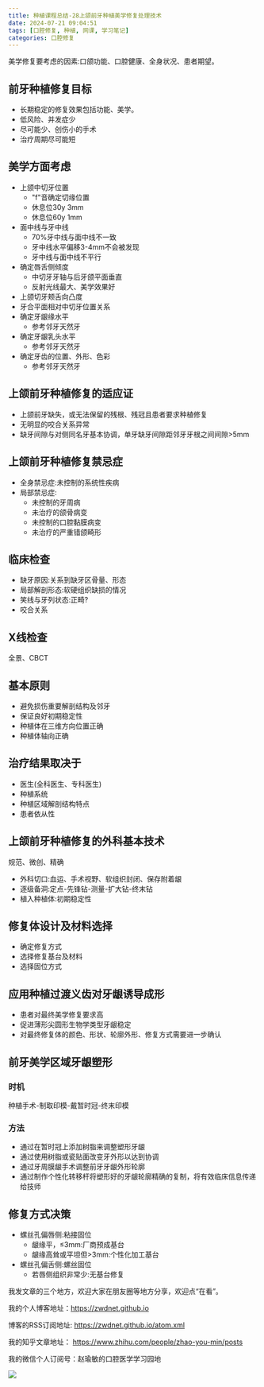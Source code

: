 ```yaml
---
title: 种植课程总结-28上颌前牙种植美学修复处理技术
date: 2024-07-21 09:04:51
tags: [口腔修复, 种植, 网课, 学习笔记]
categories: 口腔修复
---
```

美学修复要考虑的因素:口颌功能、口腔健康、全身状况、患者期望。
## 前牙种植修复目标
- 长期稳定的修复效果包括功能、美学。
- 低风险、并发症少
- 尽可能少、创伤小的手术
- 治疗周期尽可能短

## 美学方面考虑
- 上颌中切牙位置
    - "f"音确定切缘位置
    - 休息位30y 3mm
    - 休息位60y 1mm
- 面中线与牙中线
    - 70%牙中线与面中线不一致
    - 牙中线水平偏移3-4mm不会被发现
    - 牙中线与面中线不平行
- 确定唇舌侧倾度
    - 中切牙牙轴与后牙颌平面垂直
    - 反射光线最大、美学效果好
- 上颌切牙颊舌向凸度
- 牙合平面相对中切牙位置关系
- 确定牙龈缘水平
    - 参考邻牙天然牙
- 确定牙龈乳头水平
    - 参考邻牙天然牙
- 确定牙齿的位置、外形、色彩
    - 参考邻牙天然牙

## 上颌前牙种植修复的适应证
- 上颌前牙缺失，或无法保留的残根、残冠且患者要求种植修复
- 无明显的咬合关系异常
- 缺牙间隙与对侧同名牙基本协调，单牙缺牙间隙距邻牙牙根之间间隙>5mm

## 上颌前牙种植修复禁忌症
- 全身禁忌症:未控制的系统性疾病
- 局部禁忌症:
    - 未控制的牙周病
    - 未治疗的颌骨病变
    - 未控制的口腔黏膜病变
    - 未治疗的严重错颌畸形
 
## 临床检查
- 缺牙原因:关系到缺牙区骨量、形态
- 局部解剖形态:软硬组织缺损的情况
- 笑线与牙列状态:正畸?
- 咬合关系

## X线检查
全景、CBCT

## 基本原则
- 避免损伤重要解剖结构及邻牙
- 保证良好初期稳定性
- 种植体在三维方向位置正确
- 种植体轴向正确

## 治疗结果取决于
- 医生(全科医生、专科医生)
- 种植系统
- 种植区域解剖结构特点
- 患者依从性

## 上颌前牙种植修复的外科基本技术
规范、微创、精确
- 外科切口:血运、手术视野、软组织封闭、保存附着龈
- 逐级备洞:定点-先锋钻-测量-扩大钻-终末钻
- 植入种植体:初期稳定性

## 修复体设计及材料选择
- 确定修复方式
- 选择修复基台及材料
- 选择固位方式

## 应用种植过渡义齿对牙龈诱导成形
- 患者对最终美学修复要求高
- 促进薄形尖圆形生物学类型牙龈稳定
- 对最终修复体的颜色、形状、轮廓外形、修复方式需要进一步确认

## 前牙美学区域牙龈塑形
### 时机
种植手术-制取印模-戴暂时冠-终末印模
### 方法
- 通过在暂时冠上添加树脂来调整塑形牙龈
- 通过使用树脂或瓷贴面改变牙外形以达到协调
- 通过牙周膜龈手术调整前牙牙龈外形轮廓
- 通过制作个性化转移杆将塑形好的牙龈轮廓精确的复制，将有效临床信息传递给技师

## 修复方式决策
- 螺丝孔偏唇侧:粘接固位
    - 龈缘平，≤3mm:厂商预成基台
    - 龈缘高耸或平坦但>3mm:个性化加工基台
- 螺丝孔偏舌侧:螺丝固位
    - 若唇侧组织非常少:无基台修复






我发文章的三个地方，欢迎大家在朋友圈等地方分享，欢迎点“在看”。

我的个人博客地址：https://zwdnet.github.io

博客的RSS订阅地址: https://zwdnet.github.io/atom.xml

我的知乎文章地址： https://www.zhihu.com/people/zhao-you-min/posts

我的微信个人订阅号：赵瑜敏的口腔医学学习园地

![](https://zymblog-1258069789.cos.ap-chengdu.myqcloud.com/other/wx.jpg)

